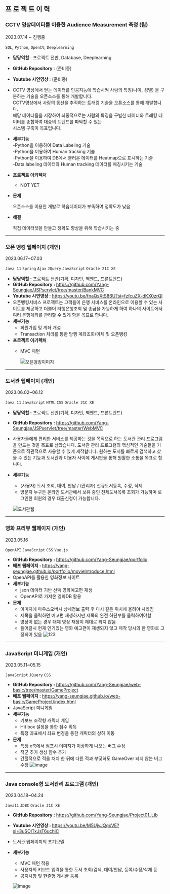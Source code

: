 ## 프 로 젝 트 이 력

### CCTV 영상데이터를 이용한 Audience Measurement 측정 (팀)
2023.07.14 ~ 진행중

`SQL`, `Python`, `OpenCV`, `Deeplearning`   

- **담당역할** : 프로젝트 전반, Database, Deeplearning
- **GitHub Repository** : (준비중)
- **Youtube 시연영상** : (준비중)
- CCTV 영상에서 얻는 데이터를 인공지능에 학습시켜 사람의 특징(나이, 성별) 을 구분하는 기술을 오픈소스를 통해 개발합니다.<br>CCTV영상에서 사람의 동선을 추적하는 트래킹 기술을 오픈소스를 통해 개발합니다.<br> 해당 데이터들을 저장하여 최종적으로는 사람의 특징을 구별한 데이터와 트래킹 데이터를 종합하여 대중의 트렌드를 파악할 수 있는<br> 시스템 구축이 목표입니다.
  
- **세부기능**<br>
    -Python을 이용하여 Data Labeling 기술<br>
    -Python을 이용하여 Human tracking 기술<br>
    -Python을 이용하여 DB에서 불러온 데이터를 Heatmap으로 표시하는 기술<br>
    -Data labeling 데이터와 Human tracking 데이터를 매칭시키는 기술<br>
- **프로젝트 아키텍처**
   - NOT YET
    
- **문제**
    
    오픈소스를 이용한 개발로 학습데이터가 부족하여 정확도가 낮음
    
- **해결**
    
    직접 데이터셋을 만들고 정확도 향상을 위해 학습시키는 중
  
<hr>

### **오픈 뱅킹 웹페이지 (개인)**
2023.06.17~07.03

`Java 11` `Spring` `Ajax` `JQuery` `JavaScript` `Oracle 21C XE`   

- **담당역할 :** 프로젝트 전반(기획, 디자인, 백엔드, 프론트엔드)
- **GitHub Repository :** https://github.com/Yang-Seungjae/JSPservlet/tree/master/BankMVC
- **Youtube 시연영상 :** https://youtu.be/fnaQsXtS86U?si=fzfcuZX-dKX0zrQl
- 오픈뱅킹서비스 프로젝트는 고객들이 은행 서비스를 온라인으로 이용할 수 있는 사이트를 제공하고 더불어 타행은행조회 및 송금을 가능하게 하여 하나의 사이트에서 여러 은행계좌를 관리할 수 있게 함을 목표로 합니다. 
- **세부기능**
    - 회원가입 및 계좌 개설
    - Transaction 처리를 통한 당행 계좌조회/이체 및 오픈뱅킹
- **프로젝트 아키텍처**
  - MVC 패턴

    ![오픈뱅킹이미지](https://github.com/Yang-Seungjae/portfolio/assets/126847856/45bab6b1-6613-47bb-90f5-b1365ddcc50b)

  
<hr>


### **도서관 웹페이지 (개인)**
2023.06.02~06.12

`Java 11` `JavaScript` `HTML` `CSS` `Oracle 21C XE`

- **담당역할 :** 프로젝트 전반(기획, 디자인, 백엔드, 프론트엔드)
- **GitHub Repository :** https://github.com/Yang-Seungjae/JSPservlet/tree/master/WebMVC
- 사용자들에게 편리한 서비스를 제공하는 것을 목적으로 하는 도서관 관리 프로그램을 만드는 것을 목표로 삼았습니다. 도서관 관리 프로그램의 핵심적인 기술들을 기준으로 직관적으로 사용할 수 있게 제작합니다. 원하는 도서를 빠르게 검색하고 찾을 수 있는 기능과 도서관과 이용자 사이에 게시판을 통해 원활한 소통을 목표로 합니다.
- **세부기능**
    - (사용자) 도서 조회, 대여, 반납 / (관리자) 신규도서등록, 수정, 삭제
    - 방문자 누구든 온라인 도서관에서 보유 중인 전체도서목록 조회가 가능하며 로그인한 회원의 경우 대출신청이 가능합니다.
 
   ![도서관웹](https://github.com/Yang-Seungjae/portfolio/assets/126847856/05346765-9a5b-4913-89bc-1b36c197dccb)

<hr>

### **영화 프리뷰 웹페이지 (개인)**
2023.05.16

`OpenAPI` `JavaScript` `CSS` `Vue.js`

- **GitHub Repository :** https://github.com/Yang-Seungjae/portfolio
- **배포 웹페이지 :** https://yang-seungjae.github.io/portfolio/movieIntroduce.html
- OpenAPI를 활용한 영화정보 사이트 
- **세부기능**
    - json 데이터 기반 선택 영화예고편 재생
    - OpenAPI로 가져온 영화DB 활용
 - **문제**
     - 이미지에 마우스오버시 상세정보 출력 후 다시 같은 위치에 올려야 사라짐
     - 제목을 클릭하면 예고편 재생하지만 제목의 완전 하단부를 클릭하여야함
     - 영상이 없는 경우 대체 영상 재생이 제대로 되지 않음
     - 들어갈시 현재 인기있는 영화 예고편이 재생되지 않고 제작 당시의 한 영화로 고정되어 있음
![123](https://github.com/Yang-Seungjae/movieHomepage/assets/126847856/60a34c27-8a69-44a3-b285-ec0867da5f4f)
<hr>

### **JavaScript 미니게임 (개인)**
2023.05.11~05.15

`JavaScript` `JQuery` `CSS`

- **GitHub Repository :** https://github.com/Yang-Seungjae/web-basic/tree/master/GameProject
- **배포 웹페이지 :** https://yang-seungjae.github.io/web-basic/GameProject/index.html
- JavaScript 미니게임
- **세부기능**
    - 키보드 조작형 캐릭터 게임
    - Hit box 설정을 통한 점수 획득
    - 특정 좌표에서 좌표 변경을 통한 캐릭터의 상하 이동
 - **문제**
     - 특정 x축에서 점프시 이미지가 이상하게 나오는 버그 수정
     - 적군 추가 생성 함수 추가
     - 간헐적으로 적을 처치 한 뒤에 다른 적과 부딪혀도 GameOver 되지 않는 버그 수정
  ![image](https://github.com/Yang-Seungjae/web-basic/assets/126847856/a86e082d-f43b-43f6-aef5-ba98e20e0aca)
<hr>


### **Java console형 도서관리 프로그램 (개인)**
2023.04.18~04.24

`Java11` `JDBC` `Oracle 21C XE`

- **GitHub Repository :** https://github.com/Yang-Seungjae/Project01_Lib
- **Youtube 시연영상 :** https://youtu.be/M5UjyJQqxVE?si=3uSOlTxJsT6uchlC
- 도서관 웹페이지의 초기모델
- **세부기능**
    - MVC 패턴 적용
    - 사용자의 키보드 입력을 통한 도서 조회/검색, 대여/반납, 등록/수정/삭제 등
    - 공지사항 및 한줄형 게시글 등록
 
  ![image](https://github.com/Yang-Seungjae/portfolio/assets/126847856/c67d140f-513e-47f3-81ba-864933e60812)

